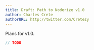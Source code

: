 ```yaml
---
title: Draft: Path to Noderize v1.0
author: Charles Crete
authorURL: http://twitter.com/Cretezy
---
```


Plans for v1.0.

<!--truncate-->

```js
// TODO
```